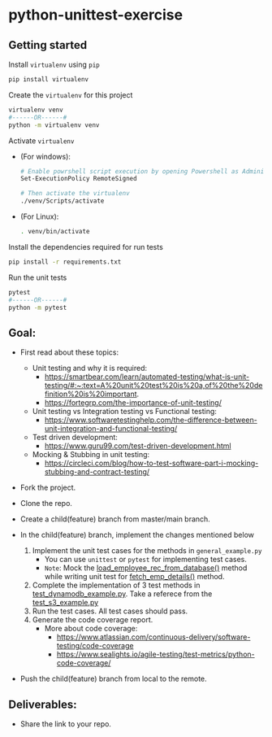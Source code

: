 # python-unittest-exercise



## Getting started

Install `virtualenv` using `pip`
```bash
pip install virtualenv
```

Create the `virtualenv` for this project
```bash
virtualenv venv
#------OR------#
python -m virtualenv venv
```

Activate `virtualenv` 
- (For windows):
    ```bash
    # Enable powrshell script execution by opening Powershell as Administrator and then use the command below:
    Set-ExecutionPolicy RemoteSigned

    # Then activate the virtualenv
    ./venv/Scripts/activate
    ```
- (For Linux):
    ```bash
    . venv/bin/activate
    ```


Install the dependencies required for run tests
```bash
pip install -r requirements.txt
```

Run the unit tests
```bash
pytest
#------OR------#
python -m pytest
```


## Goal:
- First read about these topics:
    - Unit testing and why it is required: 
        - https://smartbear.com/learn/automated-testing/what-is-unit-testing/#:~:text=A%20unit%20test%20is%20a,of%20the%20definition%20is%20important.
        - https://fortegrp.com/the-importance-of-unit-testing/
    - Unit testing vs Integration testing vs Functional testing:
        - https://www.softwaretestinghelp.com/the-difference-between-unit-integration-and-functional-testing/
    - Test driven development:
        - https://www.guru99.com/test-driven-development.html
    - Mocking & Stubbing in unit testing:
        - https://circleci.com/blog/how-to-test-software-part-i-mocking-stubbing-and-contract-testing/
- Fork the project.
- Clone the repo.
- Create a child(feature) branch from master/main branch.
- In the child(feature) branch, implement the changes mentioned below


    1. Implement the unit test cases for the methods in `general_example.py`
        - You can use `unittest` or `pytest` for implementing test cases.
        - `Note`: Mock the [load_employee_rec_from_database()](src/general_example.py#L16) method while writing unit test for [fetch_emp_details()](src/general_example.py#L22) method.
    2. Complete the implementation of 3 test methods in [test_dynamodb_example.py](tests/test_dynamodb_example.py). Take a referece from the [test_s3_example.py](tests/test_s3_example.py)
    3. Run the test cases. All test cases should pass.
    4. Generate the code coverage report.
        - More about code coverage:
            - https://www.atlassian.com/continuous-delivery/software-testing/code-coverage
            - https://www.sealights.io/agile-testing/test-metrics/python-code-coverage/
- Push the child(feature) branch from local to the remote.

## Deliverables:
- Share the link to your repo.

